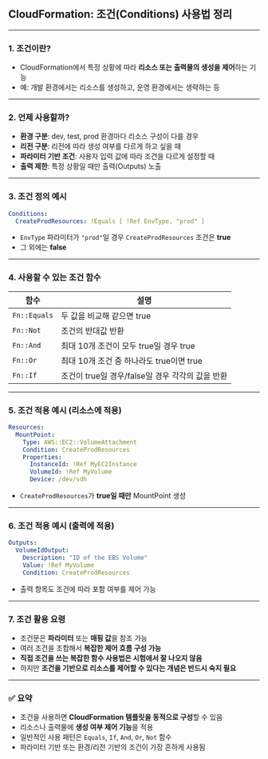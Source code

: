 ## CloudFormation: 조건(Conditions) 사용법 정리

---

### 1. 조건이란?

* CloudFormation에서 특정 상황에 따라 **리소스 또는 출력물의 생성을 제어**하는 기능
* 예: 개발 환경에서는 리소스를 생성하고, 운영 환경에서는 생략하는 등

---

### 2. 언제 사용할까?

* **환경 구분**: dev, test, prod 환경마다 리소스 구성이 다를 경우
* **리전 구분**: 리전에 따라 생성 여부를 다르게 하고 싶을 때
* **파라미터 기반 조건**: 사용자 입력 값에 따라 조건을 다르게 설정할 때
* **출력 제한**: 특정 상황일 때만 출력(Outputs) 노출

---

### 3. 조건 정의 예시

```yaml
Conditions:
  CreateProdResources: !Equals [ !Ref EnvType, "prod" ]
```

* `EnvType` 파라미터가 `"prod"`일 경우 `CreateProdResources` 조건은 **true**
* 그 외에는 **false**

---

### 4. 사용할 수 있는 조건 함수

| 함수           | 설명                               |
| ------------ | -------------------------------- |
| `Fn::Equals` | 두 값을 비교해 같으면 true                |
| `Fn::Not`    | 조건의 반대값 반환                       |
| `Fn::And`    | 최대 10개 조건이 모두 true일 경우 true      |
| `Fn::Or`     | 최대 10개 조건 중 하나라도 true이면 true     |
| `Fn::If`     | 조건이 true일 경우/false일 경우 각각의 값을 반환 |

---

### 5. 조건 적용 예시 (리소스에 적용)

```yaml
Resources:
  MountPoint:
    Type: AWS::EC2::VolumeAttachment
    Condition: CreateProdResources
    Properties:
      InstanceId: !Ref MyEC2Instance
      VolumeId: !Ref MyVolume
      Device: /dev/sdh
```

* `CreateProdResources`가 **true일 때만** MountPoint 생성

---

### 6. 조건 적용 예시 (출력에 적용)

```yaml
Outputs:
  VolumeIdOutput:
    Description: "ID of the EBS Volume"
    Value: !Ref MyVolume
    Condition: CreateProdResources
```

* 출력 항목도 조건에 따라 포함 여부를 제어 가능

---

### 7. 조건 활용 요령

* 조건문은 **파라미터** 또는 **매핑 값**을 참조 가능
* 여러 조건을 조합해서 **복잡한 제어 흐름 구성 가능**
* **직접 조건을 쓰는 복잡한 함수 사용법은 시험에서 잘 나오지 않음**
* 하지만 **조건을 기반으로 리소스를 제어할 수 있다는 개념은 반드시 숙지 필요**

---

### ✅ 요약

* 조건을 사용하면 **CloudFormation 템플릿을 동적으로 구성**할 수 있음
* 리소스나 출력물에 **생성 여부 제어 기능**을 적용
* 일반적인 사용 패턴은 `Equals`, `If`, `And`, `Or`, `Not` 함수
* 파라미터 기반 또는 환경/리전 기반의 조건이 가장 흔하게 사용됨
